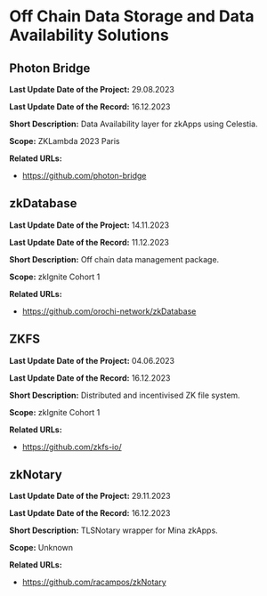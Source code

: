 # Off Chain Data Storage and Data Availability Solutions

## Photon Bridge

**Last Update Date of the Project:** 29.08.2023

**Last Update Date of the Record:** 16.12.2023

**Short Description:** Data Availability layer for zkApps using Celestia. 

**Scope:** ZKLambda 2023 Paris

**Related URLs:** 

- https://github.com/photon-bridge

## zkDatabase

**Last Update Date of the Project:** 14.11.2023

**Last Update Date of the Record:** 11.12.2023

**Short Description:** Off chain data management package.

**Scope:** zkIgnite Cohort 1

**Related URLs:** 

- https://github.com/orochi-network/zkDatabase

## ZKFS

**Last Update Date of the Project:** 04.06.2023

**Last Update Date of the Record:** 16.12.2023

**Short Description:** Distributed and incentivised ZK file system.

**Scope:** zkIgnite Cohort 1

**Related URLs:** 

- https://github.com/zkfs-io/

## zkNotary

**Last Update Date of the Project:** 29.11.2023

**Last Update Date of the Record:** 16.12.2023

**Short Description:** TLSNotary wrapper for Mina zkApps.

**Scope:** Unknown

**Related URLs:** 

- https://github.com/racampos/zkNotary